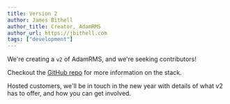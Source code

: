 ```yaml
---
title: Version 2
author: James Bithell
author_title: Creator, AdamRMS
author_url: https://jbithell.com
tags: ["development"]
---
```


We're creating a `v2` of AdamRMS, and we're seeking contributors!

Checkout the [GitHub repo](https://github.com/adam-rms/adam-rms) for more information on the stack. 

Hosted customers, we'll be in touch in the new year with details of what v2 has to offer, and how you can get involved.